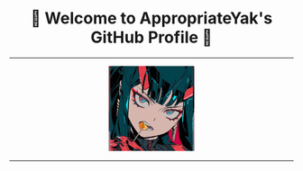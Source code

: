 <h1 align="center">🌟 Welcome to AppropriateYak's GitHub Profile 🌟</h1>

---

<p align="center">
  <img src="22.png" alt="Custom Banner" width="30%" />
</p>

---
